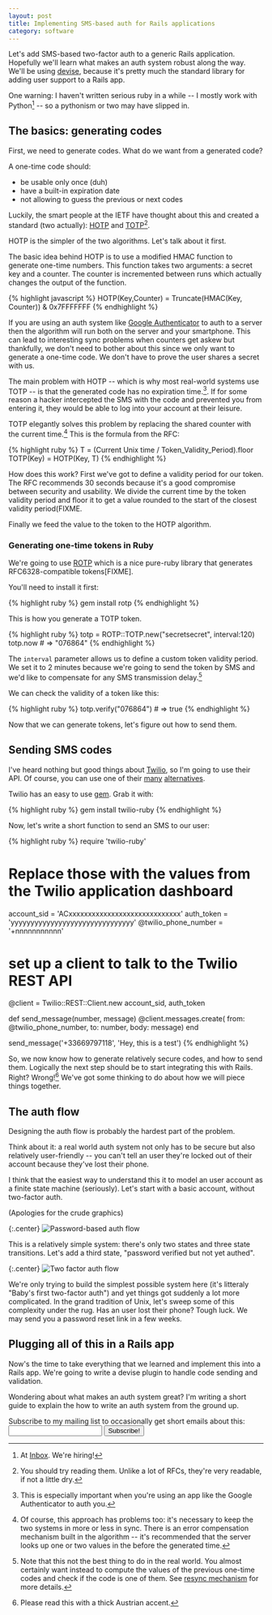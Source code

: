 ```yaml
---
layout: post
title: Implementing SMS-based auth for Rails applications
category: software
---
```


Let's add SMS-based two-factor auth to a generic Rails application. Hopefully we'll learn what makes an auth system robust along the way. We'll be using [devise](https://github.com/plataformatec/devise), because it's pretty much the standard library for adding user support to a Rails app.

One warning: I haven't written serious ruby in a while -- I mostly work with Python[^inbox] -- so a pythonism or two may have slipped in.

## The basics: generating codes

First, we need to generate codes. What do we want from a generated code?

A one-time code should:

- be usable only once (duh)
- have a built-in expiration date
- not allowing to guess the previous or next codes

Luckily, the smart people at the IETF have thought about this and created a standard (two actually): [HOTP](https://tools.ietf.org/html/rfc4226) and [TOTP](https://tools.ietf.org/html/rfc6238)[^readable].

HOTP is the simpler of the two algorithms. Let's talk about it first.

The basic idea behind HOTP is to use a modified HMAC function to generate one-time numbers. This function takes two arguments: a secret key and a counter. The counter is incremented between runs which actually changes the output of the function.

{% highlight javascript %}
HOTP(Key,Counter) = Truncate(HMAC(Key, Counter)) & 0x7FFFFFFF
{% endhighlight %}

If you are using an auth system like [Google Authenticator](http://en.wikipedia.org/wiki/Google_Authenticator) to auth to a server then the algorithm will run both on the server and your smartphone. This can lead to interesting sync problems when counters get askew but thankfully, we don't need to bother about this since we only want to generate a one-time code. We don't have to prove the user shares a secret with us.

The main problem with HOTP -- which is why most real-world systems use TOTP -- is that the generated code has no expiration time.[^google_authenticator]. If for some reason a hacker intercepted the SMS with the code and prevented you from entering it, they would be able to log into your account at their leisure.

TOTP elegantly solves this problem by replacing the shared counter with the current time.[^drift] This is the formula from the RFC:

{% highlight ruby %}
T = (Current Unix time / Token_Validity_Period).floor
TOTP(Key) = HOTP(Key, T)
{% endhighlight %}

How does this work? First we've got to define a validity period for our token. The RFC recommends 30 seconds because it's a good compromise between security and usability. We divide the current time by the token validity period and floor it to get a value rounded to the start of the closest validity period(FIXME.

Finally we feed the value to the token to the HOTP algorithm.

### Generating one-time tokens in Ruby

We're going to use [ROTP](https://github.com/mdp/rotp) which is a nice pure-ruby library that generates RFC6328-compatible tokens[FIXME].

You'll need to install it first:

{% highlight ruby %}
gem install rotp
{% endhighlight %}

This is how you generate a TOTP token.

{% highlight ruby %}
totp = ROTP::TOTP.new("secretsecret", interval:120)
totp.now # => "076864"
{% endhighlight %}

The `interval` parameter allows us to define a custom token validity period. We set it to 2 minutes because we're going to send the token by SMS and we'd like to compensate for any SMS transmission delay.[^real_world]

We can check the validity of a token like this:

{% highlight ruby %}
totp.verify("076864") # => true
{% endhighlight %}

Now that we can generate tokens, let's figure out how to send them.

## Sending SMS codes

I've heard nothing but good things about [Twilio](http://twilio.com/), so I'm going to use their API. Of course, you can use one of their [many](https://www.plivo.com/) [alternatives](https://www.nexmo.com/).

Twilio has an easy to use [gem](https://github.com/twilio/twilio-ruby). Grab it with:

{% highlight ruby %}
gem install twilio-ruby
{% endhighlight %}

Now, let's write a short function to send an SMS to our user:

{% highlight ruby %}
require 'twilio-ruby'

# Replace those with the values from the Twilio application dashboard
account_sid = 'ACxxxxxxxxxxxxxxxxxxxxxxxxxxxxx'
auth_token = 'yyyyyyyyyyyyyyyyyyyyyyyyyyyyyyy'
@twilio_phone_number = '+nnnnnnnnnnn'

# set up a client to talk to the Twilio REST API
@client = Twilio::REST::Client.new account_sid, auth_token

def send_message(number, message)
    @client.messages.create(
        from: @twilio_phone_number,
        to: number,
        body: message)
end

send_message('+33669797118', 'Hey, this is a test')
{% endhighlight %}

So, we now know how to generate relatively secure codes, and how to send them. Logically the next step should be to start integrating this with Rails. Right? Wrong![^austrian] We've got some thinking to do about how we will piece things together.

## The auth flow

Designing the auth flow is probably the hardest part of the problem.

Think about it: a real world auth system not only has to be secure but also relatively user-friendly -- you can't tell an user they're locked out of their account because they've lost their phone.

I think that the easiest way to understand this it to model an user account as a finite state machine (seriously). Let's start with a basic account, without two-factor auth.

(Apologies for the crude graphics)

{:.center}
![Password-based auth flow](/images/rails_2fa/passwd_auth.png)

This is a relatively simple system: there's only two states and three state transitions. Let's add a third state, "password verified but not yet authed".

{:.center}
![Two factor auth flow](/images/rails_2fa/2fa_flow.png)

We're only trying to build the simplest possible system here (it's litteraly "Baby's first two-factor auth") and yet things got suddenly a lot more complicated. In the grand tradition of Unix, let's sweep some of this complexity under the rug. Has an user lost their phone? Tough luck. We may send you a password reset link in a few weeks.

## Plugging all of this in a Rails app

Now's the time to take everything that we learned and implement this into a Rails app. We're going to write a devise plugin to handle code sending and validation.

<div class="bluebox">
<p>
    Wondering about what makes an auth system great? I'm writing a short guide to explain the how to write an auth system from the ground up.
</p>
Subscribe to my mailing list to occasionally get short emails about this:
<form>
    <input type="text"></input>
    <input type="submit" value="Subscribe!"></input>
</form>
</div>

[^inbox]: At [Inbox](http://inboxapp.com). We're hiring!
[^readable]: You should try reading them. Unlike a lot of RFCs, they're very readable, if not a little dry.
[^google_authenticator]: This is especially important when you're using an app like the Google Authenticator to auth you.
[^drift]: Of course, this approach has problems too: it's necessary to keep the two systems in more or less in sync. There is an error compensation mechanism built in the algorithm -- it's recommended that the server looks up one or two values in the before the generated time.
[^real_world]: Note that this not the best thing to do in the real world. You almost certainly want instead to compute the values of the previous one-time codes and check if the code is one of them. See [resync mechanism](https://tools.ietf.org/html/rfc6238#page-7) for more details.
[^austrian]: Please read this with a thick Austrian accent.
